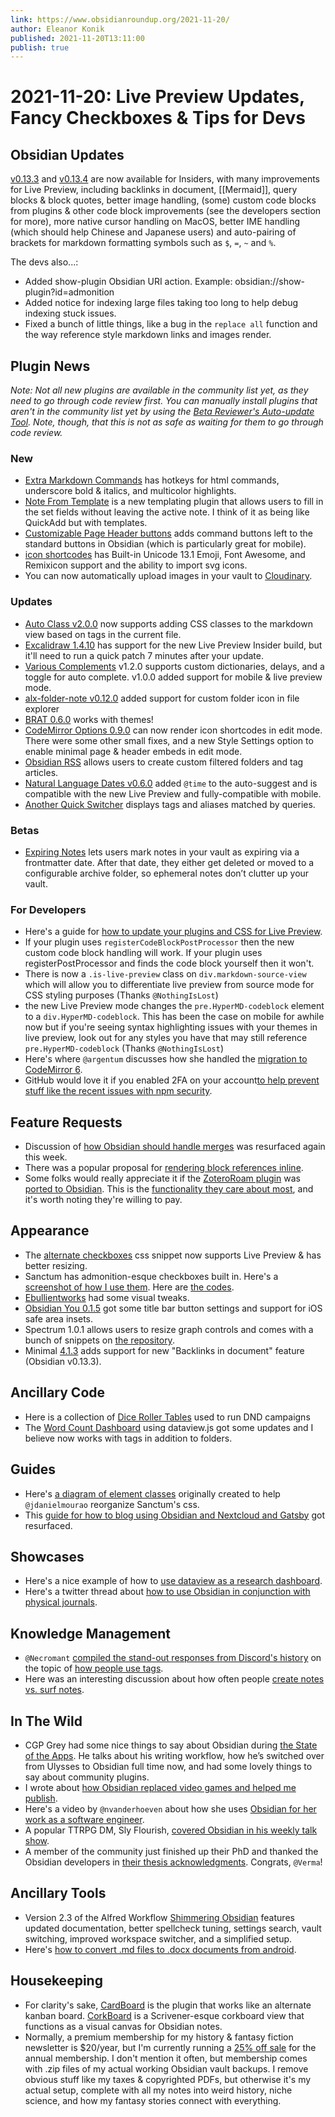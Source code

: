 ```yaml
---
link: https://www.obsidianroundup.org/2021-11-20/
author: Eleanor Konik
published: 2021-11-20T13:11:00
publish: true
---
```


# 2021-11-20: Live Preview Updates, Fancy Checkboxes & Tips for Devs

## Obsidian Updates

[v0.13.3](https://forum.obsidian.md/t/obsidian-release-v0-13-3-insider-build/27381) and [v0.13.4](https://forum.obsidian.md/t/obsidian-release-v0-13-4-insider-build/27387) are now available for Insiders, with many improvements for Live Preview, including backlinks in document, [[Mermaid]], query blocks & block quotes, better image handling, (some) custom code blocks from plugins & other code block improvements (see the developers section for more), more native cursor handling on MacOS, better IME handling (which should help Chinese and Japanese users) and auto-pairing of brackets for markdown formatting symbols such as `$`, `=`, `~` and `%`.

The devs also...:

-   Added show-plugin Obsidian URI action. Example: obsidian://show-plugin?id=admonition
-   Added notice for indexing large files taking too long to help debug indexing stuck issues.
-   Fixed a bunch of little things, like a bug in the `replace all` function and the way reference style markdown links and images render.

## Plugin News

_Note: Not all new plugins are available in the community list yet, as they need to go through code review first. You can manually install plugins that aren't in the community list yet by using the [Beta Reviewer's Auto-update Tool](https://github.com/TfTHacker/obsidian42-brat). Note, though, that this is not as safe as waiting for them to go through code review._

### New

-   [Extra Markdown Commands](https://github.com/chrisgrieser/obsidian-extra-md-commands) has hotkeys for html commands, underscore bold & italics, and multicolor highlights.
-   [Note From Template](https://github.com/mo-seph/obsidian-note-from-template) is a new templating plugin that allows users to fill in the set fields without leaving the active note. I think of it as being like QuickAdd but with templates.
-   [Customizable Page Header buttons](https://github.com/kometenstaub/customizable-page-header-buttons) adds command buttons left to the standard buttons in Obsidian (which is particularly great for mobile).
-   [icon shortcodes](https://github.com/aidenlx/obsidian-icon-shortcodes) has Built-in Unicode 13.1 Emoji, Font Awesome, and Remixicon support and the ability to import svg icons.
-   You can now automatically upload images in your vault to [Cloudinary](https://github.com/jordanhandy/obsidian-cloudinary-uploader).

### Updates

-   [Auto Class v2.0.0](https://github.com/OfficerHalf/obsidian-auto-class/releases/tag/2.0.0) now supports adding CSS classes to the markdown view based on tags in the current file.
-   [Excalidraw 1.4.10](https://github.com/zsviczian/obsidian-excalidraw-plugin/releases/tag/1.4.10) has support for the new Live Preview Insider build, but it'll need to run a quick patch 7 minutes after your update.
-   [Various Complements](https://github.com/tadashi-aikawa/obsidian-various-complements-plugin/releases/tag/1.2.0) v1.2.0 supports custom dictionaries, delays, and a toggle for auto complete. v1.0.0 added support for mobile & live preview mode.
-   [alx-folder-note v0.12.0](https://github.com/aidenlx/alx-folder-note/releases/tag/0.12.0) added support for custom folder icon in file explorer
-   [BRAT 0.6.0](https://github.com/TfTHacker/obsidian42-brat) works with themes!
-   [CodeMirror Options 0.9.0](https://github.com/nothingislost/obsidian-codemirror-options) can now render icon shortcodes in edit mode. There were some other small fixes, and a new Style Settings option to enable minimal page & header embeds in edit mode.
-   [Obsidian RSS](https://github.com/joethei/obsidian-rss) allows users to create custom filtered folders and tag articles.
-   [Natural Language Dates v0.6.0](https://github.com/argenos/nldates-obsidian/releases/tag/0.6.0) added `@time` to the auto-suggest and is compatible with the new Live Preview and fully-compatible with mobile.
-   [Another Quick Switcher](https://github.com/tadashi-aikawa/obsidian-another-quick-switcher/releases/tag/2.0.0) displays tags and aliases matched by queries.

### Betas

-   [Expiring Notes](https://github.com/joerncodes/obsidian-expiring-notes) lets users mark notes in your vault as expiring via a frontmatter date. After that date, they either get deleted or moved to a configurable archive folder, so ephemeral notes don’t clutter up your vault.

### For Developers

-   Here's a guide for [how to update your plugins and CSS for Live Preview](https://publish.obsidian.md/hub/04+-+Guides%2C+Workflows%2C+%26+Courses/Guides/How+to+update+your+plugins+and+CSS+for+live+preview).
-   If your plugin uses `registerCodeBlockPostProcessor` then the new custom code block handling will work. If your plugin uses registerPostProcessor and finds the code block yourself then it won't.
-   There is now a `.is-live-preview` class on `div.markdown-source-view` which will allow you to differentiate live preview from source mode for CSS styling purposes (Thanks `@NothingIsLost`)
-   the new Live Preview mode changes the `pre.HyperMD-codeblock` element to a `div.HyperMD-codeblock`. This has been the case on mobile for awhile now but if you're seeing syntax highlighting issues with your themes in live preview, look out for any styles you have that may still reference `pre.HyperMD-codeblock` (Thanks `@NothingIsLost`)
-   Here's where `@argentum` discusses how she handled the [migration to CodeMirror 6](http://discordapp.com/channels/686053708261228577/840286264964022302/910526814177329193).
-   GitHub would love it if you enabled 2FA on your account[to help prevent stuff like the recent issues with npm security](https://github.blog/2021-11-15-githubs-commitment-to-npm-ecosystem-security/).

## Feature Requests

-   Discussion of [how Obsidian should handle merges](https://forum.obsidian.md/t/add-a-toggle-to-disable-automatic-merging-of-changes/14874) was resurfaced again this week.
-   There was a popular proposal for [rendering block references inline](https://forum.obsidian.md/t/a-proposal-for-rendering-block-references-inline/27093).
-   Some folks would really appreciate it if the [ZoteroRoam plugin](https://alix-lahuec.gitbook.io/zotero-roam/) was [ported to Obsidian](https://discord.com/channels/686053708261228577/840286264964022302/909658819880177664). This is the [functionality they care about most](https://www.dropbox.com/s/a3ktpw8wbexhdpq/Screen%20Recording%202021-11-15%20at%202.58.20%20pm.mov?dl=0), and it's worth noting they're willing to pay.

## Appearance

-   The [alternate checkboxes](https://github.com/SlRvb/Obsidian--ITS-Theme/blob/main/S%20-%20Checkboxes.css) css snippet now supports Live Preview & has better resizing.
-   Sanctum has admonition-esque checkboxes built in. Here's a [screenshot of how I use them](https://discord.com/channels/686053708261228577/744933215063638183/909883363505098853). Here are [the codes](http://discordapp.com/channels/686053708261228577/702656734631821413/909186409087246406).
-   [Ebullientworks](https://github.com/ebullient/obsidian-theme-ebullientworks) had some visual tweaks.
-   [Obsidian You 0.1.5](https://github.com/selfire1/obsidian-you-theme/releases/tag/0.1.4) got some title bar button settings and support for iOS safe area insets.
-   Spectrum 1.0.1 allows users to resize graph controls and comes with a bunch of snippets on [the repository](https://github.com/Braweria/Spectrum/tree/main/snippets).
-   Minimal [4.1.3](https://github.com/kepano/obsidian-minimal/releases/tag/4.1.3) adds support for new "Backlinks in document" feature (Obsidian v0.13.3).

## Ancillary Code

-   Here is a collection of [Dice Roller Tables](https://github.com/WychWitch/Obsidian-Dice-Roller-Tables) used to run DND campaigns
-   The [Word Count Dashboard](https://gist.github.com/chrisgrieser/ac16a80cdd9e8e0e84606cc24e35ad99#file-word-count-dashboard-md) using dataview.js got some updates and I believe now works with tags in addition to folders.

## Guides

-   Here's [a diagram of element classes](https://discord.com/channels/686053708261228577/744933215063638183/910295327213506580) originally created to help `@jdanielmourao` reorganize Sanctum's css.
-   This [guide for how to blog using Obsidian and Nextcloud and Gatsby](https://andri.dk/blog/2021/blogging-with-obsidian-gatsby-and-nextcloud) got resurfaced.

## Showcases

-   Here's a nice example of how to [use dataview as a research dashboard](https://discord.com/channels/686053708261228577/744933215063638183/909203223011811348).
-   Here's a twitter thread about [how to use Obsidian in conjunction with physical journals](https://twitter.com/anthonybaker/status/1459547762517688327).

## Knowledge Management

-   `@Necromant` [compiled the stand-out responses from Discord's history](http://discordapp.com/channels/686053708261228577/710585052769157141/910921442059759656) on the topic of [how people use tags](https://cdn.discordapp.com/attachments/710585052769157141/910921439417364560/Howpeopleusetags.jpg).
-   Here was an interesting discussion about how often people [create notes vs. surf notes](https://www.reddit.com/r/ObsidianMD/comments/qwvhhx/seasoned_obsidian_users_how_much_of_your_time_is/).

## In The Wild

-   CGP Grey had some nice things to say about Obsidian during [the State of the Apps](https://overcast.fm/+E7b7c7ryM/2:10:06). He talks about his writing workflow, how he’s switched over from Ulysses to Obsidian full time now, and had some lovely things to say about community plugins.
-   I wrote about [how Obsidian replaced video games and helped me publish](https://eleanorkonik.com/obsidian-replaced-games-now-prolific/).
-   Here's a video by `@nvanderhoeven` about how she uses [Obsidian for her work as a software engineer](https://www.youtube.com/watch?v=D7e1ud_Dk24).
-   A popular TTRPG DM, Sly Flourish, [covered Obsidian in his weekly talk show](https://www.youtube.com/watch?v=Dh1nybxv_vQ&t=235s).
-   A member of the community just finished up their PhD and thanked the Obsidian developers in [their thesis acknowledgments](https://discord.com/channels/686053708261228577/694233507500916796/911096399603593226). Congrats, `@Verma`!

## Ancillary Tools

-   Version 2.3 of the Alfred Workflow [Shimmering Obsidian](https://github.com/chrisgrieser/shimmering-obsidian#installation--configuration) features updated documentation, better spellcheck tuning, settings search, vault switching, improved workspace switcher, and a simplified setup.
-   Here's [how to convert .md files to .docx documents from android](https://forum.obsidian.md/t/how-to-convert-md-files-to-docx-documents-directly-from-your-android-phone/27326).

## Housekeeping

-   For clarity's sake, [CardBoard](https://github.com/roovo/obsidian-card-board) is the plugin that works like an alternate kanban board. [CorkBoard](https://github.com/jmilldotdev/obsidian-corkboard) is a Scrivener-esque corkboard view that functions as a visual canvas for Obsidian notes.
-   Normally, a premium membership for my history & fantasy fiction newsletter is $20/year, but I'm currently running a [25% off sale](https://newsletter.eleanorkonik.com/100-500) for the annual membership. I don't mention it often, but membership comes with .zip files of my actual working Obsidian vault backups. I remove obvious stuff like my taxes & copyrighted PDFs, but otherwise it's my actual setup, complete with all my notes into weird history, niche science, and how my fantasy stories connect with everything.